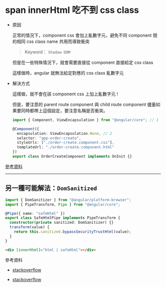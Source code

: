 # span innerHtml 吃不到 css class

- 原因

  正常的情況下，component css 會加上亂數字元，避免不同 component 間的相同 css class name 共用而導致衝突

  > Keyword： `Shadow DOM`

  但是在一些特殊情況下，就會需要直接從 component 直接給定 css class

  這樣做時，angular 就無法給定對應的 css class 亂數字元

- 解決方式

  這樣做，就不會在該 component css 上加上亂數字元 !

  但是，要注意的 parent route component 與 child route component 儘量如果要同時都帶上這個設定，要注意名稱是否衝突。

  ```typescript
  import { Component, ViewEncapsulation } from "@angular/core"; // 1

  @Component({
    encapsulation: ViewEncapsulation.None, // 2
    selector: "app-order-create",
    styleUrls: ["./order-create.component.css"],
    templateUrl: "./order-create.component.html"
  })
  export class OrderCreateComponent implements OnInit {}
  ```

[參考資料](https://stackoverflow.com/questions/44210786/style-not-working-for-innerhtml-in-angular-2-typescript)

---

## 另一種可能解法：`DomSanitized`

```typescript
import { DomSanitizer } from "@angular/platform-browser";
import { PipeTransform, Pipe } from "@angular/core";

@Pipe({ name: "safeHtml" })
export class SafeHtmlPipe implements PipeTransform {
  constructor(private sanitized: DomSanitizer) {}
  transform(value) {
    return this.sanitized.bypassSecurityTrustHtml(value);
  }
}
```

```html
<div [innerHtml]="html | safeHtml"></div>
```

參考資料

- [stackoverflow](https://stackoverflow.com/questions/39628007/angular2-innerhtml-binding-remove-style-attribute#answer-39630507)

- [stackoverflow](https://stackoverflow.com/questions/45904496/how-to-applay-css-class-from-innerhtml#answer-45904853)
